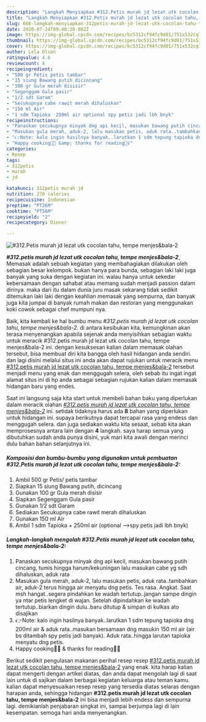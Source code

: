 ```yaml
---
description: "Langkah Menyiapkan #312.Petis murah jd lezat utk cocolan tahu, tempe menjes&amp;amp;bala-2 Lezat"
title: "Langkah Menyiapkan #312.Petis murah jd lezat utk cocolan tahu, tempe menjes&amp;amp;bala-2 Lezat"
slug: 666-langkah-menyiapkan-312petis-murah-jd-lezat-utk-cocolan-tahu-tempe-menjes-and-amp-bala-2-lezat
date: 2020-07-24T09:40:38.082Z
image: https://img-global.cpcdn.com/recipes/bc5312cf94fc9d01/751x532cq70/312petis-murah-jd-lezat-utk-cocolan-tahu-tempe-menjesbala-2-foto-resep-utama.jpg
thumbnail: https://img-global.cpcdn.com/recipes/bc5312cf94fc9d01/751x532cq70/312petis-murah-jd-lezat-utk-cocolan-tahu-tempe-menjesbala-2-foto-resep-utama.jpg
cover: https://img-global.cpcdn.com/recipes/bc5312cf94fc9d01/751x532cq70/312petis-murah-jd-lezat-utk-cocolan-tahu-tempe-menjesbala-2-foto-resep-utama.jpg
author: Lela Olson
ratingvalue: 4.6
reviewcount: 4
recipeingredient:
- "500 gr Petis petis tambar"
- "15 siung Bawang putih dicincang"
- "100 gr Gula merah disisir"
- "Segenggam Gula pasir"
- "1/2 sdt Garam"
- "Secukupnya cabe rawit merah dihaluskan"
- "150 ml Air"
- "1 sdm Tapioka  250ml air optional spy petis jadi lbh bnyk"
recipeinstructions:
- "Panaskan secukupnya minyak dng api kecil, masukan bawang putih cincang, tumis hingga harum/kekuningan lalu masukan cabe yg sdh dihaluskan, aduk rata"
- "Masukan gula merah, aduk-2, lalu masukan petis, aduk rata..tambahkan air, aduk-2 terus hingga air menyatu dng petis. Tes rasa. Angkat. Saat msh hangat..segera pindahkan ke wadah tertutup..jangan sampe dingin ya ntar petis lengket di wajan. Setelah dipindahkan ke wadah tertutup..biarkan dingin dulu..baru ditutup &amp; simpan di kulkas ato disajikan"
- "👉Note: kalo ingin hasilnya banyak..larutkan 1 sdm tepung tapioka dng 200ml air &amp; aduk rata..masukan bersamaan dng masukin 150 ml air (air bs ditambah spy petis jadi banyak). Aduk rata..hingga larutan tapioka menyatu dng petis."
- "Happy cooking👩‍🍳 &amp; thanks for reading🙇‍♀️"
categories:
- Resep
tags:
- 312petis
- murah
- jd

katakunci: 312petis murah jd 
nutrition: 270 calories
recipecuisine: Indonesian
preptime: "PT26M"
cooktime: "PT56M"
recipeyield: "2"
recipecategory: Dinner

---
```



![#312.Petis murah jd lezat utk cocolan tahu, tempe menjes&amp;bala-2](https://img-global.cpcdn.com/recipes/bc5312cf94fc9d01/751x532cq70/312petis-murah-jd-lezat-utk-cocolan-tahu-tempe-menjesbala-2-foto-resep-utama.jpg)

<b><i>#312.petis murah jd lezat utk cocolan tahu, tempe menjes&amp;bala-2</i></b>, Memasak adalah sebuah kegiatan yang membahagiakan dilakukan oleh sebagian besar kelompok. bukan hanya para bunda, sebagian laki laki juga banyak yang suka dengan kegiatan ini. walau hanya untuk sekedar kebersamaan dengan sahabat atau memang sudah menjadi passion dalam dirinya. maka dari itu dalam dunia juru masak sekarang tidak sedikit ditemukan laki laki dengan keahlian memasak yang sempurna, dan banyak juga kita jumpai di banyak rumah makan dan restoran yang menggunakan koki cowok sebagai chef mumpuni nya.

Baik, kita kembali ke hal bumbu menu <i>#312.petis murah jd lezat utk cocolan tahu, tempe menjes&amp;bala-2</i>. di antara kesibukan kita, kemungkinan akan terasa menyenangkan apabila sejenak anda menyisihkan sebagian waktu untuk meracik #312.petis murah jd lezat utk cocolan tahu, tempe menjes&amp;bala-2 ini. dengan kesuksesan kalian dalam memasak olahan tersebut, bisa membuat diri kita bangga oleh hasil hidangan anda sendiri. dan lagi disini melalui situs ini anda akan dapat rujukan untuk meracik menu <u>#312.petis murah jd lezat utk cocolan tahu, tempe menjes&amp;bala-2</u> tersebut menjadi menu yang enak dan menggugah selera, oleh sebab itu ingat ingat alamat situs ini di hp anda sebagai sebagian rujukan kalian dalam memasak hidangan baru yang endes.




Saat ini langsung saja kita start untuk membeli bahan baku yang diperlukan dalam meracik olahan <u><i>#312.petis murah jd lezat utk cocolan tahu, tempe menjes&amp;bala-2</i></u> ini. setidak tidaknya harus ada <b>8</b> bahan yang diperlukan untuk hidangan ini. supaya berikutnya dapat tercapai rasa yang endess dan menggugah selera. dan juga sediakan waktu kita sesaat, sebab kita akan memprosesnya antara lain dengan <b>4</b> langkah. saya harap semua yang dibutuhkan sudah anda punya disini, yuk mari kita awali dengan merinci dulu bahan bahan selanjutnya ini.

<!--inarticleads1-->

##### Komposisi dan bumbu-bumbu yang digunakan untuk pembuatan #312.Petis murah jd lezat utk cocolan tahu, tempe menjes&amp;bala-2:

1. Ambil 500 gr Petis/ petis tambar
1. Siapkan 15 siung Bawang putih, dicincang
1. Gunakan 100 gr Gula merah disisir
1. Siapkan Segenggam Gula pasir
1. Gunakan 1/2 sdt Garam
1. Sediakan Secukupnya cabe rawit merah dihaluskan
1. Gunakan 150 ml Air
1. Ambil 1 sdm Tapioka + 250ml air (optional --&gt;spy petis jadi lbh bnyk)




<!--inarticleads2-->

##### Langkah-langkah mengolah #312.Petis murah jd lezat utk cocolan tahu, tempe menjes&amp;bala-2:

1. Panaskan secukupnya minyak dng api kecil, masukan bawang putih cincang, tumis hingga harum/kekuningan lalu masukan cabe yg sdh dihaluskan, aduk rata
1. Masukan gula merah, aduk-2, lalu masukan petis, aduk rata..tambahkan air, aduk-2 terus hingga air menyatu dng petis. Tes rasa. Angkat. Saat msh hangat..segera pindahkan ke wadah tertutup..jangan sampe dingin ya ntar petis lengket di wajan. Setelah dipindahkan ke wadah tertutup..biarkan dingin dulu..baru ditutup &amp; simpan di kulkas ato disajikan
1. 👉Note: kalo ingin hasilnya banyak..larutkan 1 sdm tepung tapioka dng 200ml air &amp; aduk rata..masukan bersamaan dng masukin 150 ml air (air bs ditambah spy petis jadi banyak). Aduk rata..hingga larutan tapioka menyatu dng petis.
1. Happy cooking👩‍🍳 &amp; thanks for reading🙇‍♀️




Berikut sedikit pengulasan makanan perihal resep resep <u>#312.petis murah jd lezat utk cocolan tahu, tempe menjes&amp;bala-2</u> yang enak. kita harap kalian dapat mengerti dengan artikel diatas, dan anda dapat mengolah lagi di saat lain untuk di sajikan dalam berbagai kegiatan keluarga atau teman kamu. kalian dapat menyesuaikan resep resep yang tersedia diatas selaras dengan harapan anda, sehingga hidangan <b>#312.petis murah jd lezat utk cocolan tahu, tempe menjes&amp;bala-2</b> ini bisa menjadi lebih endess dan sempurna lagi. demikianlah penjabaran singkat ini, sampai berjumpa lagi di lain kesempatan. semoga hari anda menyenangkan.
